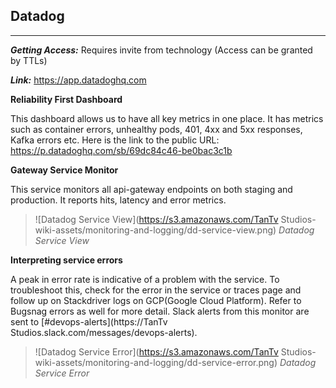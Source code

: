 ## Datadog

---

_**Getting Access:**_ Requires invite from technology (Access can be granted by TTLs)

_**Link:**_ https://app.datadoghq.com

**Reliability First Dashboard**

This dashboard allows us to have all key metrics in one place. It has metrics such as container errors, unhealthy pods, 401, 4xx and 5xx responses, Kafka errors etc. Here is the link to the public URL: https://p.datadoghq.com/sb/69dc84c46-be0bac3c1b

**Gateway Service Monitor**

This service monitors all api-gateway endpoints on both staging and production. It reports hits, latency and error metrics.

> ![Datadog Service View](https://s3.amazonaws.com/TanTv Studios-wiki-assets/monitoring-and-logging/dd-service-view.png)
> _Datadog Service View_

**Interpreting service errors**

A peak in error rate is indicative of a problem with the service. To troubleshoot this, check for the error in the service or traces page and follow up on Stackdriver logs on GCP(Google Cloud Platform). Refer to Bugsnag errors as well for more detail. Slack alerts from this monitor are sent to [#devops-alerts](https://TanTv Studios.slack.com/messages/devops-alerts).

> ![Datadog Service Error](https://s3.amazonaws.com/TanTv Studios-wiki-assets/monitoring-and-logging/dd-service-error.png)
> _Datadog Service Error_

